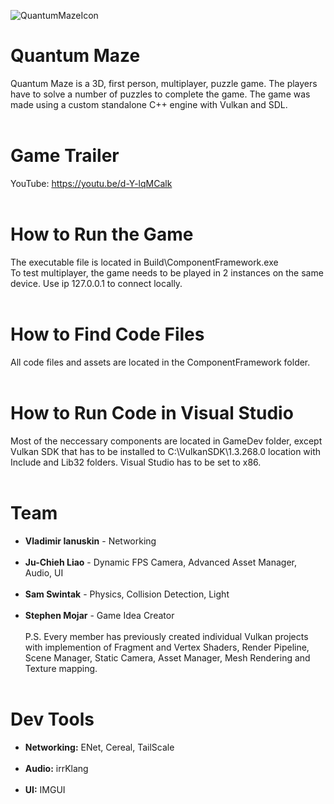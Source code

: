![QuantumMazeIcon](https://github.com/JreedVio/Capstone/assets/71102430/196b7c38-1411-4571-b8f9-009e442993a6)

# Quantum Maze
Quantum Maze is a 3D, first person, multiplayer, puzzle game. The players have to solve a number of puzzles to complete the game. The game was made using a custom standalone C++ engine with Vulkan and SDL.<br /><br />

# Game Trailer
YouTube: https://youtu.be/d-Y-lqMCalk<br /><br />

# How to Run the Game
The executable file is located in Build\ComponentFramework.exe<br />
To test multiplayer, the game needs to be played in 2 instances on the same device. Use ip 127.0.0.1 to connect locally.<br /><br />

# How to Find Code Files
All code files and assets are located in the ComponentFramework folder.<br /><br />

# How to Run Code in Visual Studio
Most of the neccessary components are located in GameDev folder, except Vulkan SDK that has to be installed to C:\VulkanSDK\1.3.268.0 location with Include and Lib32 folders. Visual Studio has to be set to x86.<br /><br />

# Team
+ **Vladimir Ianuskin** - Networking<br /><br />
+ **Ju-Chieh Liao** - Dynamic FPS Camera, Advanced Asset Manager, Audio, UI<br /><br />
+ **Sam Swintak** - Physics, Collision Detection, Light<br /><br />
+ **Stephen Mojar** - Game Idea Creator<br /><br />
P.S. Every member has previously created individual Vulkan projects with implemention of Fragment and Vertex Shaders, Render Pipeline, Scene Manager, Static Camera, Asset Manager, Mesh Rendering and Texture mapping.<br /><br />

# Dev Tools
+ **Networking:** ENet, Cereal, TailScale<br /><br />
+ **Audio:** irrKlang<br /><br />
+ **UI:** IMGUI
